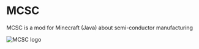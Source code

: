 # MCSC
MCSC is a mod for Minecraft (Java) about semi-conductor manufacturing


![MCSC logo](https://user-images.githubusercontent.com/23436953/210287693-9d84d93a-4489-46ce-a639-831ccb2ef077.png)
